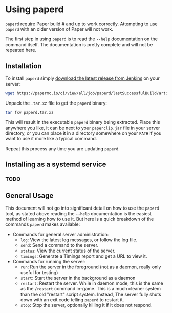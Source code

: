 Using paperd
============

`paperd` require Paper build #<TODO> and up to work correctly. Attempting to use `paperd` with an older version of Paper
will not work.

The first step in using `paperd` is to read the `--help` documentation on the command itself. The documentation is
pretty complete and will not be repeated here.

Installation
------------

To install `paperd` simply [download the latest release from Jenkins](https://papermc.io/ci/view/all/job/paperd/) on
your server:

```sh
wget https://papermc.io/ci/view/all/job/paperd/lastSuccessfulBuild/artifact/paperd.tar.xz
```

Unpack the `.tar.xz` file to get the `paperd` binary:

```sh
tar fxv paperd.tar.xz
```

This will result in the executable `paperd` binary being extracted. Place this anywhere you like, it can be next to your
`paperclip.jar` file in your server directory, or you can place it in a directory somewhere on your `PATH` if you want
to use it more like a typical command.

Repeat this process any time you are updating `paperd`.

Installing as a systemd service
-------------------------------

### TODO

General Usage
-------------

This document will not go into significant detail on how to use the `paperd` tool, as stated above reading the `--help`
documentation is the easiest method of learning how to use it. But here is a quick breakdown of the commands `paperd`
makes available:

 * Commands for general server administration:
   * `log`: View the latest log messages, or follow the log file.
   * `send`: Send a command to the server.
   * `status`: View the current status of the server.
   * `timings`: Generate a Timings report and get a URL to view it.
 * Commands for running the server:
   * `run`: Run the server in the foreground (not as a daemon, really only useful for testing)
   * `start`: Start the server in the background as a daemon
   * `restart`: Restart the server. While in daemon mode, this is the same as the `/restart` command in-game. This is
                a much cleaner system than the old "restart" script system. Instead, The server fully shuts down with
                an exit code telling `paperd` to restart it.
   * `stop`: Stop the server, optionally killing it if it does not respond.
